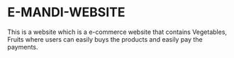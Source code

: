 # E-MANDI-WEBSITE
This is a website which is a e-commerce website that contains Vegetables, Fruits where users can easily buys the products and easily pay the payments.
